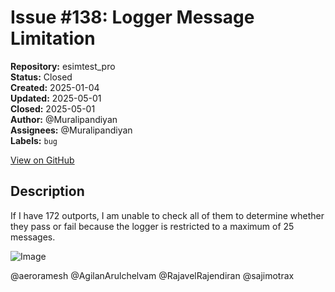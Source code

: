 # Issue #138: Logger Message Limitation

**Repository:** esimtest_pro  
**Status:** Closed  
**Created:** 2025-01-04  
**Updated:** 2025-05-01  
**Closed:** 2025-05-01  
**Author:** @Muralipandiyan  
**Assignees:** @Muralipandiyan  
**Labels:** `bug`  

[View on GitHub](https://github.com/Simtestlab/esimtest_pro/issues/138)

## Description

If I have 172 outports, I am unable to check all of them to determine whether they pass or fail because the logger is restricted to a maximum of 25 messages.

![Image](https://github.com/user-attachments/assets/16f844fb-1bf2-4503-883c-4e15ac8cead8)

@aeroramesh @AgilanArulchelvam @RajavelRajendiran @sajimotrax 